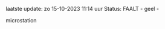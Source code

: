laatste update: 
zo 15-10-2023 11:14   uur 
Status: FAALT - geel - 
<div class="service Y">microstation</div>